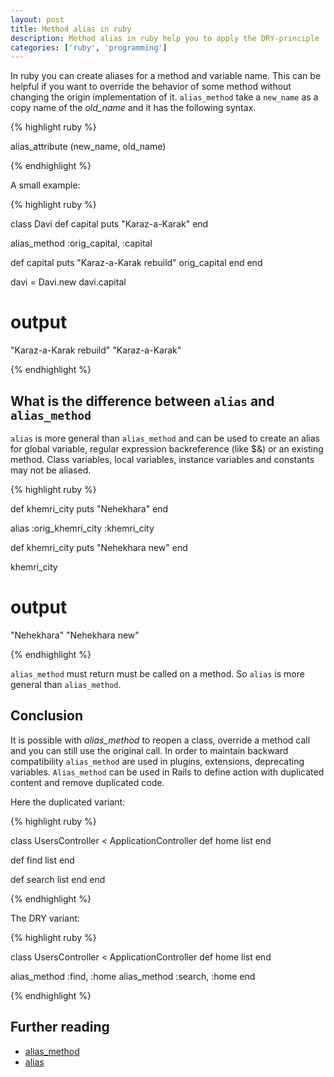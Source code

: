 ```yaml
---
layout: post
title: Method alias in ruby
description: Method alias in ruby help you to apply the DRY-principle
categories: ['ruby', 'programming']
---
```


In ruby you can create aliases for a method and variable name. This can be helpful if you want to override the behavior
of some method without changing the origin implementation of it.  `alias_method` take a `new_name` as a copy name of the
*old_name* and it has the following syntax.


{% highlight ruby %}

alias_attribute (new_name, old_name)

{% endhighlight %}

A small example:

{% highlight ruby %}

class Davi
  def capital
    puts "Karaz-a-Karak"
  end

  alias_method :orig_capital, :capital

  def capital
    puts "Karaz-a-Karak rebuild"
    orig_capital
  end
end

davi = Davi.new
davi.capital

# output
"Karaz-a-Karak rebuild"
"Karaz-a-Karak"

{% endhighlight %}


## What is the difference between `alias` and `alias_method`

`alias` is more general than `alias_method` and can be used to create an alias for global variable, regular expression
backreference (like $&) or an existing method. Class variables, local variables, instance variables and constants may
not be aliased.


{% highlight ruby %}

def khemri_city
  puts "Nehekhara"
end

alias :orig_khemri_city :khemri_city

def khemri_city
  puts "Nehekhara new"
end

khemri_city

# output
"Nehekhara"
"Nehekhara new"

{% endhighlight %}


`alias_method` must return must be called on a method. So `alias` is more general than
`alias_method`.


## Conclusion

It is possible with *alias_method* to reopen a class, override a method call and you can still use the original call. In
order to maintain backward compatibility `alias_method` are used in plugins, extensions, deprecating variables.
`Alias_method` can be used in Rails to define action with duplicated content and remove duplicated code.

Here the duplicated variant:


{% highlight ruby %}

class UsersController < ApplicationController
  def home
    list
  end

  def find
    list
  end

  def search
    list
  end
end

{% endhighlight %}


The DRY variant:


{% highlight ruby %}

class UsersController < ApplicationController
  def home
    list
  end

  alias_method :find, :home
  alias_method :search, :home
end

{% endhighlight %}


## Further reading

- [alias_method](http://www.ruby-doc.org/core/classes/Module.html#M000447)
- [alias](http://ruby.about.com/od/rubyfeatures/a/aliasing.html)


